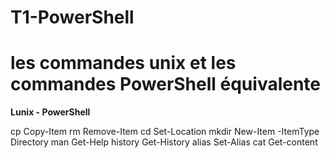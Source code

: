 # T1-PowerShell
# les commandes unix et les commandes PowerShell équivalente

     
 **Lunix -        PowerShell**

   cp             Copy-Item
   rm             Remove-Item
   cd             Set-Location
   mkdir          New-Item -ItemType Directory
   man            Get-Help 
   history        Get-History
   alias          Set-Alias
   cat            Get-content
